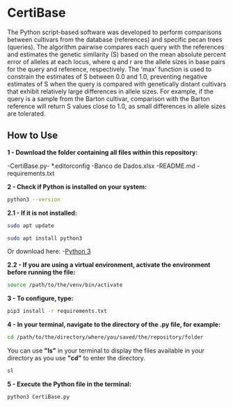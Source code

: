 # CertiBase

The Python script-based software was developed to perform comparisons between cultivars from the database (references) and specific pecan trees (queries). The algorithm pairwise compares each query with the references and estimates the genetic similarity (S) based on the mean absolute percent error of alleles at each locus, where q and r are the allele sizes in base pairs for the query and reference, respectively. The 'max' function is used to constrain the estimates of S between 0.0 and 1.0, preventing negative estimates of S when the query is compared with genetically distant cultivars that exhibit relatively large differences in allele sizes. For example, if the query is a sample from the Barton cultivar, comparison with the Barton reference will return S values close to 1.0, as small differences in allele sizes are tolerated.

## How to Use

**1 - Download the folder containing all files within this repository:**

-CertiBase.py-
*.editorconfig
-Banco de Dados.xlsx
-README.md
-requirements.txt


**2 - Check if Python is installed on your system:**

```sh
python3 --version
```

**2.1 - If it is not installed:**

```sh
sudo apt update
```
```sh
sudo apt install python3
```

Or download here: 
-[Python 3](https://www.python.org/downloads/)


**2.2 - If you are using a virtual environment, activate the environment before running the file:**                                                                 

```sh
source /path/to/the/venv/bin/activate
```

**3 - To configure, type:**

```sh
pip3 install -r requirements.txt
```

**4 - In your terminal, navigate to the directory of the .py file, for example:**

```sh
cd /path/to/the/directory/where/you/saved/the/repository/folder
```

You can use **"ls"** in your terminal to display the files available in your directory as you use **"cd"** to enter the directory.

```sh
sl
```

**5 - Execute the Python file in the terminal:**
```sh
python3 CertiBase.py
```
